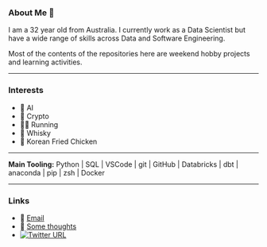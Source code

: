 ### About Me 👋

I am a 32 year old from Australia. 
I currently work as a Data Scientist but have a wide range of skills across Data and Software Engineering.

Most of the contents of the repositories here are weekend hobby projects and learning activities.

---
### Interests
- 🤖 AI
- 💸 Crypto
- 🏃‍♂️ Running
- 🥃 Whisky 
- 🐔 Korean Fried Chicken

---
**Main Tooling:** Python | SQL | VSCode | git | GitHub | Databricks | dbt | anaconda | pip | zsh | Docker

---
### Links
- 📧 [Email](mailto:Rhian.McClelland@Outlook.com)
- 📓 [Some thoughts](https://gandalfsdad.github.io/)
- [![Twitter URL](https://img.shields.io/twitter/url/https/twitter.com/chainedgandalf.svg?style=social&label=Follow%20%40chainedgandalf)](https://twitter.com/chainedgandalf)
